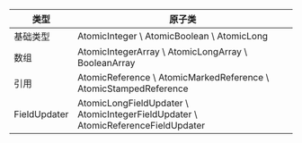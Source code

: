 | 类型         | 原子类                                                       |
| ------------ | ------------------------------------------------------------ |
| 基础类型     | AtomicInteger \ AtomicBoolean \ AtomicLong                   |
| 数组         | AtomicIntegerArray \ AtomicLongArray \ BooleanArray          |
| 引用         | AtomicReference \ AtomicMarkedReference \ AtomicStampedReference |
| FieldUpdater | AtomicLongFieldUpdater \ AtomicIntegerFieldUpdater \ AtomicReferenceFieldUpdater |

